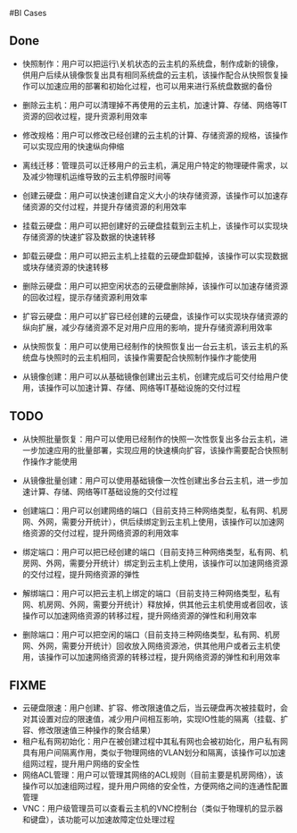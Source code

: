 #BI Cases


## Done

* 快照制作：用户可以把运行\关机状态的云主机的系统盘，制作成新的镜像，供用户后续从镜像恢复出具有相同系统盘的云主机，该操作配合从快照恢复操作可以加速应用的部署和初始化过程，也可以用来进行系统盘数据的备份
* 删除云主机：用户可以清理掉不再使用的云主机，加速计算、存储、网络等IT资源的回收过程，提升资源利用效率
* 修改规格：用户可以修改已经创建的云主机的计算、存储资源的规格，该操作可以实现应用的快速纵向伸缩
* 离线迁移：管理员可以迁移用户的云主机，满足用户特定的物理硬件需求，以及减少物理机运维导致的云主机停服时间等

* 创建云硬盘：用户可以快速创建自定义大小的块存储资源，该操作可以加速存储资源的交付过程，并提升存储资源的利用效率
* 挂载云硬盘：用户可以把创建好的云硬盘挂载到云主机上，该操作可以实现块存储资源的快速扩容及数据的快速转移
* 卸载云硬盘：用户可以把云主机上挂载的云硬盘卸载掉，该操作可以实现数据或块存储资源的快速转移
* 删除云硬盘：用户可以把空闲状态的云硬盘删除掉，该操作可以加速存储资源的回收过程，提示存储资源利用效率
* 扩容云硬盘：用户可以扩容已经创建的云硬盘，该操作可以实现块存储资源的纵向扩展，减少存储资源不足对用户应用的影响，提升存储资源利用效率

* 从快照恢复：用户可以使用已经制作的快照恢复出一台云主机，该云主机的系统盘与快照时的云主机相同，该操作需要配合快照制作操作才能使用

* 从镜像创建：用户可以从基础镜像创建出云主机，创建完成后可交付给用户使用，该操作可以加速计算、存储、网络等IT基础设施的交付过程

## TODO

* 从快照批量恢复：用户可以使用已经制作的快照一次性恢复出多台云主机，进一步加速应用的批量部署，实现应用的快速横向扩容，该操作需要配合快照制作操作才能使用
* 从镜像批量创建：用户可以使用基础镜像一次性创建出多台云主机，进一步加速计算、存储、网络等IT基础设施的交付过程

* 创建端口：用户可以创建网络的端口（目前支持三种网络类型，私有网、机房网、外网，需要分开统计），供后续绑定到云主机上使用，该操作可以加速网络资源的交付过程，提升网络资源的利用效率
* 绑定端口：用户可以把已经创建的端口（目前支持三种网络类型，私有网、机房网、外网，需要分开统计）绑定到云主机上使用，该操作可以加速网络资源的交付过程，提升网络资源的弹性
* 解绑端口：用户可以把云主机上绑定的端口（目前支持三种网络类型，私有网、机房网、外网，需要分开统计）释放掉，供其他云主机使用或者回收，该操作可以加速网络资源的转移过程，提升网络资源的弹性和利用效率
* 删除端口：用户可以把空闲的端口（目前支持三种网络类型，私有网、机房网、外网，需要分开统计）回收放入网络资源池，供其他用户或者云主机使用，该操作可以加速网络资源的转移过程，提升网络资源的弹性和利用效率

## FIXME

* 云硬盘限速：用户创建、扩容、修改限速值之后，当云硬盘再次被挂载时，会对其设置对应的限速值，减少用户间相互影响，实现IO性能的隔离（挂载、扩容、修改限速值三种操作的聚合结果）
* 租户私有网初始化：用户在被创建过程中其私有网也会被初始化，用户私有网具有用户间隔离作用，类似于物理网络的VLAN划分和隔离，该操作可以加速组网过程，提升用户网络的安全性
* 网络ACL管理：用户可以管理其网络的ACL规则（目前主要是机房网络），该操作可以加速组网过程，提升用户网络的安全性，方便网络之间的连通性配置管理
* VNC：用户级管理员可以查看云主机的VNC控制台（类似于物理机的显示器和键盘），该功能可以加速故障定位处理过程
